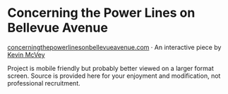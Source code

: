# Concerning the Power Lines on Bellevue Avenue

[concerningthepowerlinesonbellevueavenue.com](http://concerningthepowerlinesonbellevueavenue.com) &middot; An interactive piece by [Kevin McVey](http://kevin.4mcveys.com)

Project is mobile friendly but probably better viewed on a larger format screen. Source is provided here for your enjoyment and modification, not professional recruitment.
